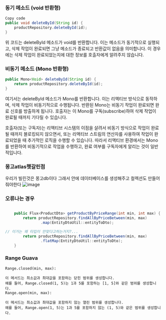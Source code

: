 ### 동기 메소드 (void 반환형)
```java
Copy code
public void deleteById(String id) {
    productRepository.deleteById(id);
}
```
위 코드는 deleteById 메소드가 void를 반환합니다. 이는 메소드가 동기적으로 실행되고, 삭제 작업이 완료되면 그냥 메소드가 종료되고 반환값이 없음을 의미합니다. 
이 경우에는 삭제 작업이 완료되었는지에 대한 정보를 호출자에게 알려주지 않습니다.



### 비동기 메소드 (Mono<Void> 반환형)
```java
public Mono<Void> deleteById(String id) {
    return productRepository.deleteById(id);
}
```
여기서는 deleteById 메소드가 Mono<Void>를 반환합니다. 이는 리액티브 방식으로 동작하며, 삭제 작업이 비동기적으로 수행됩니다. 
반환된 Mono<Void>는 비동기 작업이 완료되면 완료 신호를 방출하게 됩니다. 
호출자는 이 Mono를 구독(subscribe)하여 삭제 작업이 완료될 때까지 기다릴 수 있습니다.

호출자(또는 구독자)는 리액티브 시스템의 이점을 살려서 비동기 방식으로 작업이 완료될 때까지 블로킹되지 않으면서,
또는 리액티브 스트림의 연산자를 사용하여 작업이 완료되었을 때 추가적인 로직을 수행할 수 있습니다.
따라서 리액티브 환경에서는 Mono<Void>를 반환하여 비동기적으로 작업을 수행하고, 완료 여부를 구독자에게 알리는 것이 일반적입니다.



### 몽고atlas헷갈린점
우리가 빌린것은 몽고db이다
그래서 안에 데이터베이스를 생성해주고 컬렉션도 만들어줘야한다
![image](https://github.com/cwangg897/learning/assets/79621675/29454710-bf8b-43e4-bf3a-aeb0f110791e)


### 오류나는 경우
```java

    public Flux<ProductDto> getProductByPriceRange(int min, int max) {
        return productRepository.findAllByPriceBetween(min, max)
                .map(EntityDtoUtil::entityToDto);

// 이거는 왜 타입이 안맞다고하는거지?... 
        return productRepository.findAllByPriceBetween(min, max)
                .flatMap(EntityDtoUtil::entityToDto);
    }
```

### Range Guava
```
Range.closed(min, max):

이 메서드는 최소값과 최대값을 포함하는 닫힌 범위를 생성합니다.
예를 들어, Range.closed(1, 5)는 1과 5를 포함하는 [1, 5]와 같은 범위를 생성합니다.
Range.open(min, max):

이 메서드는 최소값과 최대값을 포함하지 않는 열린 범위를 생성합니다.
예를 들어, Range.open(1, 5)는 1과 5를 포함하지 않는 (1, 5)와 같은 범위를 생성합니다.
```
